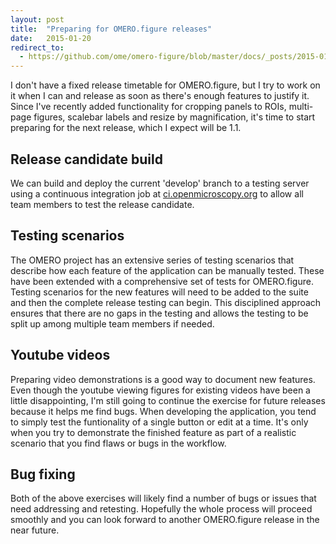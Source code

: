```yaml
---
layout: post
title:  "Preparing for OMERO.figure releases"
date:   2015-01-20
redirect_to:
  - https://github.com/ome/omero-figure/blob/master/docs/_posts/2015-01-20-preparing-OMEROfigure-releases.markdown
---
```


I don't have a fixed release timetable for OMERO.figure, but I try to
work on it when I can and release as soon as there's enough features to
justify it. Since I've recently added functionality for cropping panels
to ROIs, multi-page figures, scalebar labels and resize by magnification,
it's time to start preparing for the next release, which I expect will be 1.1.

Release candidate build
-----------------------

We can build and deploy the current 'develop' branch to a testing server
using a continuous integration job at [ci.openmicroscopy.org](https://ci.openmicroscopy.org/view/Experimental/job/OMERO-5.0-webfigure/) to allow all team members to test the release candidate.

Testing scenarios
-----------------

The OMERO project has an extensive series of testing scenarios that describe
how each feature of the application can be manually tested.
These have been extended with a comprehensive set of tests for OMERO.figure.
Testing scenarios for the new features will need to be added to the suite
and then the complete release testing can begin.
This disciplined approach ensures that there are no gaps in the testing
and allows the testing to be split up among multiple team members if needed.

Youtube videos
--------------

Preparing video demonstrations is a good way to document
new features. Even though the youtube viewing figures for existing videos have
been a little disappointing, I'm still going to continue the
exercise for future releases because it helps me find bugs.
When developing the application, you tend to simply test the funtionality of
a single button or edit at a time. It's only when you try to demonstrate
the finished feature as part of a realistic scenario that you find
flaws or bugs in the workflow.

Bug fixing
----------

Both of the above exercises will likely find a number of bugs or issues that
need addressing and retesting. Hopefully the whole process will proceed
smoothly and you can look forward to another OMERO.figure release in the near future.
